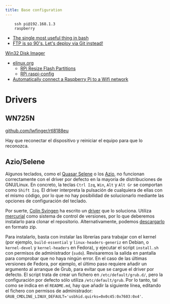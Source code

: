 ```yaml
---
title: Base configuration
---
```


```
    ssh pi@192.168.1.3
    raspberry
```

- [The single most useful thing in bash](https://coderwall.com/p/oqtj8w/the-single-most-useful-thing-in-bash)
- [FTP is so 90's. Let's deploy via Git instead!](https://coderwall.com/p/xczkaq/ftp-is-so-90-s-let-s-deploy-via-git-instead)

[Win32 Disk Imager](http://sourceforge.net/projects/win32diskimager/)

- [elinux.org](http://elinux.org/Main_Page)
  - [RPi Resize Flash Partitions](http://elinux.org/RPi_Resize_Flash_Partitions)
  - [RPi raspi-config](http://elinux.org/RPi_raspi-config)
- [Automatically connect a Raspberry Pi to a Wifi network](http://weworkweplay.com/play/automatically-connect-a-raspberry-pi-to-a-wifi-network/)

# Drivers

## WN725N

[github.com/lwfinger/rtl8188eu](https://github.com/lwfinger/rtl8188eu)

Hay que reconectar el dispositivo y reiniciar el equipo para que lo reconozca.

## Azio/Selene

Algunos teclados, como el [Quasar Selene](http://www.coolbox.es/products/selene-teclado-gaming-retroiluminado/) o los [Azio](http://www.aziocorp.com/webe/html/products/index.aspx?kind=12), no funcionan correctamente con el driver por defecto en la mayoría de distribuciones de GNU/Linux. En concreto, la teclas `Ctrl Izq`, `Win`, `Alt` y `Alt Gr` se comportan como `Shift Izq`. El driver interpreta la pulsación de cualquiera de ellas con el mismo código, por lo que no hay posibilidad de solucionarlo mediante las opciones de configuración del teclado.

Por suerte, [Colin Svingen](https://bitbucket.org/Swoogan/) ha escrito un [driver](https://bitbucket.org/Swoogan/aziokbd) que lo soluciona. Utiliza [mercurial](https://www.mercurial-scm.org/) como sistema de control de versiones, por lo que deberemos instalarlo para clonar el repositorio. Alternativamente, podemos [descargarlo](https://bitbucket.org/Swoogan/aziokbd/downloads) en formato zip.

Para instalarlo, basta con instalar las librerías para trabajar con el kernel (por ejemplo, `build-essential` y `linux-headers-generiz` en Debian, o `kernel-devel` y `kernel-headers` en Fedora), y ejecutar el script `install.sh` con permisos de administrador (`sudo`). Revisaremos la salida en pantalla para comprobar que no haya ningún error. En el caso de las últimas versiones de Fedora, por ejemplo, el último paso requiere añadir un argumento al arranque de Grub, para evitar que se cargue el driver por defecto. El script trata de crear un fichero en `/etc/default/grub.d/`, pero la configuración por defecto sólo utiliza `/etc/default/grub`. Por lo tanto, tal como se indica en el `README.md`, hay que añadir la siguiente línea, editando el fichero con permisos de administrador: `GRUB_CMDLINE_LINUX_DEFAULT='usbhid.quirks=0x0c45:0x7603:0x4'`.
